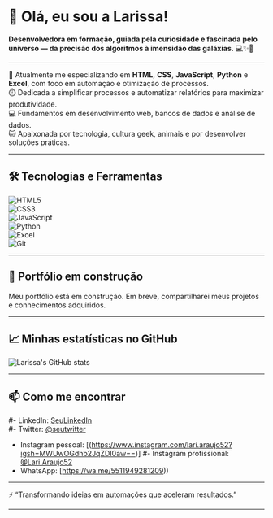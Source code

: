 # 👋 Olá, eu sou a Larissa!

**Desenvolvedora em formação, guiada pela curiosidade e fascinada pelo universo — da precisão dos algoritmos à imensidão das galáxias.** 💻✨🌌

---

🌱 Atualmente me especializando em **HTML**, **CSS**, **JavaScript**, **Python** e **Excel**, com foco em automação e otimização de processos.  
⏱️ Dedicada a simplificar processos e automatizar relatórios para maximizar produtividade.  
💻 Fundamentos em desenvolvimento web, bancos de dados e análise de dados.  
🐱 Apaixonada por tecnologia, cultura geek, animais e por desenvolver soluções práticas.

---

## 🛠️ Tecnologias e Ferramentas

![HTML5](https://img.shields.io/badge/HTML5-E34F26?style=for-the-badge&logo=html5&logoColor=white)  
![CSS3](https://img.shields.io/badge/CSS3-1572B6?style=for-the-badge&logo=css3&logoColor=white)  
![JavaScript](https://img.shields.io/badge/JavaScript-F7DF1E?style=for-the-badge&logo=javascript&logoColor=black)  
![Python](https://img.shields.io/badge/Python-3776AB?style=for-the-badge&logo=python&logoColor=white)  
![Excel](https://img.shields.io/badge/Microsoft_Excel-217346?style=for-the-badge&logo=microsoft-excel&logoColor=white)  
![Git](https://img.shields.io/badge/Git-F05032?style=for-the-badge&logo=git&logoColor=white)

---

## 🚧 Portfólio em construção

Meu portfólio está em construção. Em breve, compartilharei meus projetos e conhecimentos adquiridos.

---

## 📈 Minhas estatísticas no GitHub

![Larissa's GitHub stats](https://github-readme-stats.vercel.app/api?username=LarissaAraujo-Codes&show_icons=true&theme=dracula)

---

## 📫 Como me encontrar

#- LinkedIn: [SeuLinkedIn](https://www.linkedin.com/in/seulinkedin)  
#- Twitter: [@seutwitter](https://twitter.com/seutwitter)  
- Instagram pessoal: [(https://www.instagram.com/lari.araujo52?igsh=MWUwOGdhb2JqZDI0aw==)]
#- Instagram profissional: [@Lari.Araujo52](https://instagram.com/seuinstagram)  
- WhatsApp: [https://wa.me/5511949281209))

---

⚡ “Transformando ideias em automações que aceleram resultados.”

---

